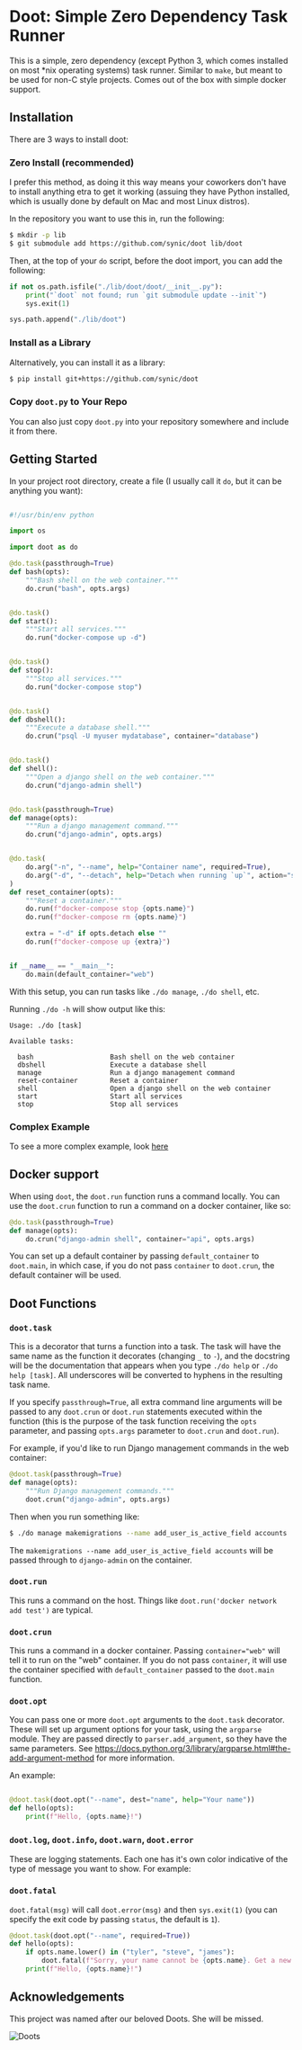 # Doot: Simple Zero Dependency Task Runner

This is a simple, zero dependency (except Python 3, which comes installed on
most *nix operating systems) task runner. Similar to `make`, but meant to be
used for non-C style projects. Comes out of the box with simple docker support.

## Installation

There are 3 ways to install doot:

### Zero Install (recommended)

I prefer this method, as doing it this way means your coworkers don't have to
install anything etra to get it working (assuing they have Python installed,
which is usually done by default on Mac and most Linux distros).

In the repository you want to use this in, run the following:

```bash
$ mkdir -p lib
$ git submodule add https://github.com/synic/doot lib/doot
```

Then, at the top of your `do` script, before the doot import, you can add
the following:

```python
if not os.path.isfile("./lib/doot/doot/__init__.py"):
    print("`doot` not found; run `git submodule update --init`")
    sys.exit(1)

sys.path.append("./lib/doot")
```

### Install as a Library

Alternatively, you can install it as a library:

```bash
$ pip install git+https://github.com/synic/doot
```

### Copy `doot.py` to Your Repo

You can also just copy `doot.py` into your repository somewhere and include it
from there.

## Getting Started

In your project root directory, create a file (I usually call it `do`, but it
can be anything you want):

```python

#!/usr/bin/env python

import os

import doot as do

@do.task(passthrough=True)
def bash(opts):
    """Bash shell on the web container."""
    do.crun("bash", opts.args)


@do.task()
def start():
    """Start all services."""
    do.run("docker-compose up -d")


@do.task()
def stop():
    """Stop all services."""
    do.run("docker-compose stop")


@do.task()
def dbshell():
    """Execute a database shell."""
    do.crun("psql -U myuser mydatabase", container="database")


@do.task()
def shell():
    """Open a django shell on the web container."""
    do.crun("django-admin shell")


@do.task(passthrough=True)
def manage(opts):
    """Run a django management command."""
    do.crun("django-admin", opts.args)


@do.task(
    do.arg("-n", "--name", help="Container name", required=True),
    do.arg("-d", "--detach", help="Detach when running `up`", action="store_true"),
)
def reset_container(opts):
    """Reset a container."""
    do.run(f"docker-compose stop {opts.name}")
    do.run(f"docker-compose rm {opts.name}")

    extra = "-d" if opts.detach else ""
    do.run(f"docker-compose up {extra}")


if __name__ == "__main__":
    do.main(default_container="web")
```

With this setup, you can run tasks like `./do manage`, `./do shell`, etc.

Running `./do -h` will show output like this:

```
Usage: ./do [task]

Available tasks:

  bash                   Bash shell on the web container
  dbshell                Execute a database shell
  manage                 Run a django management command
  reset-container        Reset a container
  shell                  Open a django shell on the web container
  start                  Start all services
  stop                   Stop all services
```

### Complex Example

To see a more complex example, look [here](docs/complex_dootfile_example.md)

## Docker support

When using `doot`, the `doot.run` function runs a command locally. You can use
the `doot.crun` function to run a command on a docker container, like so:

```python
@do.task(passthrough=True)
def manage(opts):
    do.crun("django-admin shell", container="api", opts.args)
```

You can set up a default container by passing `default_container` to `doot.main`,
in which case, if you do not pass `container` to `doot.crun`, the default
container will be used.

## Doot Functions

### `doot.task`

This is a decorator that turns a function into a task. The task will have
the same name as the function it decorates (changing `_` to `-`), and the
docstring will be the documentation that appears when you type `./do help` or
`./do help [task]`. All underscores will be converted to hyphens in the
resulting task name.

If you specify `passthrough=True`, all extra command line arguments will be
passed to any `doot.crun` or `doot.run` statements executed within the function
(this is the purpose of the task function receiving the `opts` parameter,
and passing `opts.args` parameter to `doot.crun` and `doot.run`).

For example, if you'd like to run Django management commands in the web
container:

```python
@doot.task(passthrough=True)
def manage(opts):
    """Run Django management commands."""
    doot.crun("django-admin", opts.args)
```

Then when you run something like:

```bash
$ ./do manage makemigrations --name add_user_is_active_field accounts
```

The `makemigrations --name add_user_is_active_field accounts` will be passed
through to `django-admin` on the container.

### `doot.run`

This runs a command on the host. Things like
`doot.run('docker network add test')` are typical.

### `doot.crun`

This runs a command in a docker container. Passing `container="web"` will tell
it to run on the "web" container. If you do not pass `container`, it will use
the container specified with `default_container` passed to the `doot.main`
function.

### `doot.opt`

You can pass one or more `doot.opt` arguments to the `doot.task` decorator.
These will set up argument options for your task, using the `argparse`
module. They are passed directly to `parser.add_argument`, so they have the
same parameters. See
https://docs.python.org/3/library/argparse.html#the-add-argument-method for
more information.

An example:

```python

@doot.task(doot.opt("--name", dest="name", help="Your name"))
def hello(opts):
    print(f"Hello, {opts.name}!")
```

### `doot.log`, `doot.info`, `doot.warn`, `doot.error`

These are logging statements. Each one has it's own color indicative of the
type of message you want to show. For example:

### `doot.fatal`

`doot.fatal(msg)` will call `doot.error(msg)` and then `sys.exit(1)` (you can
specify the exit code by passing `status`, the default is `1`).

```python
@doot.task(doot.opt("--name", required=True))
def hello(opts):
    if opts.name.lower() in ("tyler", "steve", "james"):
        doot.fatal(f"Sorry, your name cannot be {opts.name}. Get a new one.")
    print(f"Hello, {opts.name}!")
```

## Acknowledgements

This project was named after our beloved Doots. She will be missed.

![Doots](docs/images/thebestdoots.jpg)
